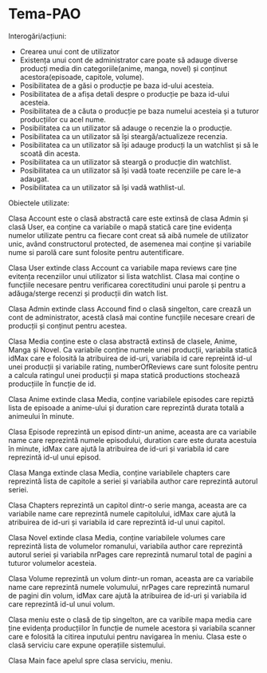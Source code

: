 # Tema-PAO

Interogări/acțiuni:
- Crearea unui cont de utilizator
- Existența unui cont de administrator care poate să adauge diverse producți media din categoriile(anime, manga, novel) și conținut acestora(episoade, capitole, volume).
- Posibilitatea de a găsi o producție pe baza id-ului acesteia.
- Posibilitatea de a afișa detali despre o producție pe baza id-ului acesteia.
- Posibilitatea de a căuta o producție pe baza numelui acesteia și a tuturor producțiilor cu acel nume.
- Posibilitatea ca un utilizator să adauge o recenzie la o producție.
- Posibilitatea ca un utilizator să își steargă/actualizeze recenzia.
- Posibilitatea ca un utilizator să își adauge producți la un watchlist și să le scoată din acesta.
- Posibilitatea ca un utilizator să steargă o producție din watchlist.
- Posibilitatea ca un utilizator să își vadă toate recenziile pe care le-a adaugat.
- Posibilitatea ca un utilizator să își vadă wathlist-ul.


Obiectele utilizate:

Clasa Account este o clasă abstractă care este extinsă de clasa Admin și clasă User, ea conține ca variabile o mapă statică care ține evidența numelor utilizate pentru ca fiecare cont creat să aibă numele de utilizator unic, având constructorul protected, de asemenea mai conține și variabile nume si parolă care sunt folosite pentru autentificare.

Clasa User extinde class Account ca variabile mapa reviews care ține evitența recenziilor unui utilizator si lista watchlist. Clasa mai conține o funcțiile necesare pentru verificarea corectitudini unui parole și pentru a adăuga/sterge recenzi și producții din watch list.

Clasa Admin extinde class Accound find o clasă singelton, care crează un cont de administrator, acestă clasă mai contine funcțiile necesare creari de producții și conținut pentru acestea.

Clasa Media conține este o clasa abstractă extinsă de clasele, Anime, Manga și Novel. Ca variabile conține numele unei producții, variabila statică idMax care e folosită la atribuirea de id-uri, variabila id care repreintă id-ul unei producții și variabile rating, numberOfReviews care sunt folosite pentru a calcula ratingul unei producții și mapa statică productions stochează producțiile în funcție de id.

Clasa Anime extinde clasa Media, conține variabilele episodes care repiztă lista de episoade a anime-ului și duration care reprezintă durata totală a animeului în minute.

Clasa Episode reprezintă un episod dintr-un anime, aceasta are ca variabile name care reprezintă numele episodului, duration care este durata acestuia în minute, idMax care ajută la atribuirea de id-uri și variabila id care reprezintă id-ul unui episod.

Clasa Manga extinde clasa Media, conține variabilele chapters care reprezintă lista de capitole a seriei și variabila author care reprezintă autorul seriei.

Clasa Chapters reprezintă un capitol dintr-o serie manga, aceasta are ca variabile name care reprezintă numele capitolului, idMax care ajută la atribuirea de id-uri și variabila id care reprezintă id-ul unui capitol.

Clasa Novel extinde clasa Media, conține variabilele volumes care reprezintă lista de volumelor romanului, variabila author care reprezintă autorul seriei și variabila nrPages care reprezintă numarul total de pagini a tuturor volumelor acesteia.

Clasa Volume reprezintă un volum dintr-un roman, aceasta are ca variabile name care reprezintă numele volumului, nrPages care reprezintă numarul de pagini din volum, idMax care ajută la atribuirea de id-uri și variabila id care reprezintă id-ul unui volum.

Clasa meniu este o clasă de tip singelton, are ca varibile mapa media care ține evidența producțiilor în funcție de numele acestora și variabila scanner care e folosită la citirea inputului pentru navigarea în meniu. Clasa este o clasă serviciu care expune operațiile sistemului.

Clasa Main face apelul spre clasa serviciu, meniu.

